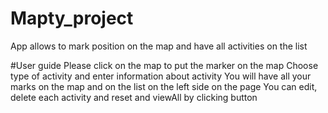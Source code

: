 # Mapty_project
App allows to mark position on the map and have all activities on the list 

#User guide
Please click on the map to put the marker on the map
Choose type of activity and enter information about activity
You will have all your marks on the map and on the list on the left side on the page
You can edit, delete each activity and reset and viewAll by clicking button
